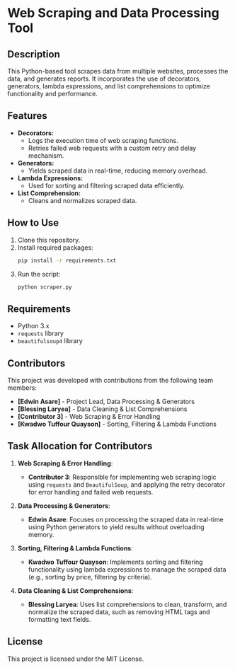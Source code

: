 # Web Scraping and Data Processing Tool 

## Description
This Python-based tool scrapes data from multiple websites, processes the data, and generates reports. It incorporates the use of decorators, generators, lambda expressions, and list comprehensions to optimize functionality and performance.

## Features
- **Decorators:**
  - Logs the execution time of web scraping functions.
  - Retries failed web requests with a custom retry and delay mechanism.
- **Generators:**
  - Yields scraped data in real-time, reducing memory overhead.
- **Lambda Expressions:**
  - Used for sorting and filtering scraped data efficiently.
- **List Comprehension:**
  - Cleans and normalizes scraped data.

## How to Use
1. Clone this repository.
2. Install required packages:
   ```bash
   pip install -r requirements.txt
   ```
3. Run the script:
   ```bash
   python scraper.py
   ```

## Requirements
- Python 3.x
- `requests` library
- `beautifulsoup4` library

## Contributors
This project was developed with contributions from the following team members:

- **[Edwin Asare]** - Project Lead, Data Processing & Generators
- **[Blessing Laryea]** - Data Cleaning & List Comprehensions
- **[Contributor 3]** - Web Scraping & Error Handling
- **[Kwadwo Tuffour Quayson]** - Sorting, Filtering & Lambda Functions

## Task Allocation for Contributors

1. **Web Scraping & Error Handling**:
   - **Contributor 3**: Responsible for implementing web scraping logic using `requests` and `BeautifulSoup`, and applying the retry decorator for error handling and failed web requests.

2. **Data Processing & Generators**:
   - **Edwin Asare**: Focuses on processing the scraped data in real-time using Python generators to yield results without overloading memory.

3. **Sorting, Filtering & Lambda Functions**:
   - **Kwadwo Tuffour Quayson**: Implements sorting and filtering functionality using lambda expressions to manage the scraped data (e.g., sorting by price, filtering by criteria).

4. **Data Cleaning & List Comprehensions**:
   - **Blessing Laryea**: Uses list comprehensions to clean, transform, and normalize the scraped data, such as removing HTML tags and formatting text fields.

## License
This project is licensed under the MIT License.
